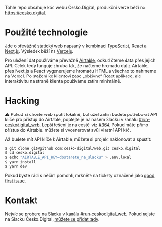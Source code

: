 Tohle repo obsahuje kód webu Česko.Digital, produkční verze běží na https://cesko.digital.

# Použité technologie

Jde o převážně statický web napsaný v kombinaci [TypeScript](https://www.typescriptlang.org), [React](https://reactjs.org) a [Next.js](https://nextjs.org). Výsledek běží na [Vercelu](https://vercel.com/).

Pro uložení dat používáme převážně [Airtable](https://airtable.com), odkud čteme data přes jejich API. Celek tedy funguje zhruba tak, že načteme hromadu dat z Airtable, přes Next.js a React vygenerujeme hromadu HTML a všechno to nahrneme na Vercel. Po stažení ke klientovi zase „obživne“ React aplikace, ale interaktivitu na straně klienta používáme zatím minimálně.

# Hacking

⚠️ Pokud si chcete web sputit lokálně, bohužel zatím budete potřebovat API klíče pro přístup do Airtable, poptejte je na našem Slacku v kanálu [\#run-ceskodigital_web](https://cesko-digital.slack.com/archives/CHG9NA23D). Lepší řešení je na cestě, viz [\#364](https://github.com/cesko-digital/web/issues/364). Pokud máte přímo přístup do Airtable, [můžete si vygenerovat svůj vlastní API klíč](https://support.airtable.com/hc/en-us/articles/219046777).

Až budete mít API klíče k Airtable, můžete si projekt naklonovat a spustit:

```bash
$ git clone git@github.com:cesko-digital/web.git cesko.digital
$ cd cesko.digital
$ echo "AIRTABLE_API_KEY=dostanete_na_slacku" > .env.local
$ yarn install
$ yarn dev
```

Pokud byste rádi s něčím pomohli, mrkněte na tickety označené jako [good first issue](https://github.com/cesko-digital/web/issues?q=is%3Aissue+is%3Aopen+label%3A%22good+first+issue%22).

# Kontakt

Nejvíc se probere na Slacku v kanálu [\#run-ceskodigital_web](https://cesko-digital.slack.com/archives/CHG9NA23D). Pokud nejste na Slacku Česko.Digital, [můžete se přidat tady](https://join.cesko.digital).